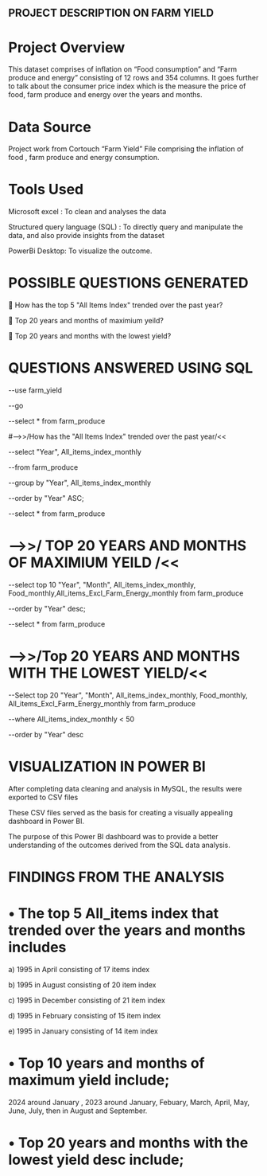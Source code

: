 ## PROJECT DESCRIPTION ON FARM YIELD

# Project Overview

This dataset comprises of inflation on “Food consumption” and “Farm produce and energy” consisting of 12 rows and 354 columns.
It goes further to talk about the consumer price index which is the measure the price of food,  farm produce and energy over the years and months.

# Data Source

Project work from Cortouch  “Farm Yield” File comprising the inflation of food ,  farm produce and energy consumption.

# Tools Used

Microsoft excel : To clean and analyses the data

Structured query language (SQL) : To directly query and manipulate the data, and also provide insights from the dataset

PowerBi Desktop: To visualize the outcome.

# POSSIBLE QUESTIONS GENERATED 

	How has the top 5 "All Items Index" trended over the past year?

	Top 20 years and months of maximium yeild?

	Top 20 years and months with the lowest yield?


# QUESTIONS ANSWERED USING SQL
--use farm_yield

--go

--select * from farm_produce

#-->>/How has the "All Items Index" trended over the past year/<<

--select "Year", All_items_index_monthly

--from farm_produce

--group by "Year", All_items_index_monthly

--order by "Year" ASC;


--select * from farm_produce

# -->>/ TOP 20 YEARS AND MONTHS OF MAXIMIUM YEILD /<<

--select top 10 "Year", "Month", All_items_index_monthly, Food_monthly,All_items_Excl_Farm_Energy_monthly from farm_produce

--order by "Year" desc;

--select * from farm_produce

# -->>/Top 20 YEARS AND MONTHS WITH THE LOWEST YIELD/<<
--Select top 20 "Year", "Month", All_items_index_monthly, Food_monthly, All_items_Excl_Farm_Energy_monthly from farm_produce

--where All_items_index_monthly < 50

--order by "Year" desc

# VISUALIZATION IN POWER BI

After completing data cleaning and analysis in MySQL, the results were exported to CSV files

These CSV files served as the basis for creating a visually appealing dashboard in Power BI.

The purpose of this Power BI dashboard was to provide a better understanding of the outcomes derived from the SQL data analysis.

# FINDINGS FROM THE ANALYSIS

# •	The top 5 All_items index that trended over the years and months includes

a)	1995 in April consisting of 17 items index

b)	1995 in August consisting of 20 item index

c)	1995 in December consisting of 21 item index

d)	1995 in February consisting of 15 item index

e)	1995 in January consisting of 14 item index 

# •	Top 10 years and months of maximum yield include; 

2024 around January , 2023 around January, Febuary, March, April, May, June, July, then in August and September.

# •	Top 20 years and months with the lowest yield desc include;


